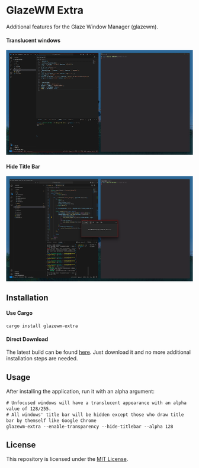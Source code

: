 # GlazeWM Extra

Additional features for the Glaze Window Manager (glazewm). 

#### Translucent windows
![transparency](assets/transparency.gif)

#### Hide Title Bar
![hide_titlebar](assets/hide_titlebar.png)

## Installation
#### Use Cargo
```shell
cargo install glazewm-extra
```
#### Direct Download
The latest build can be found [here](https://github.com/ptazithos/glazewm-extra/releases/). Just download it and no more additional installation steps are needed.

## Usage

After installing the application, run it with an alpha argument:
```shell
# Unfocused windows will have a translucent appearance with an alpha value of 128/255.
# All windows' title bar will be hidden except those who draw title bar by themself like Google Chrome
glazewm-extra --enable-transparency --hide-titlebar --alpha 128
```

## License

This repository is licensed under the [MIT License](LICENSE).


